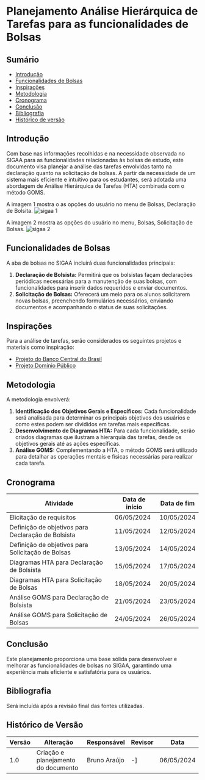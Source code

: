 # Planejamento Análise Hierárquica de Tarefas para as funcionalidades de Bolsas

## Sumário
* [Introdução](#Introdução)
* [Funcionalidades de Bolsas](#Funcionalidades-de-Bolsas)
* [Inspirações](#Inspirações)
* [Metodologia](#Metodologia)
* [Cronograma](#Cronograma)
* [Conclusão](#Conclusão)
* [Bibliografia](#Bibliografia)
* [Histórico de versão](#Histórico-de-versão)

## Introdução
Com base nas informações recolhidas e na necessidade observada no SIGAA para as funcionalidades relacionadas às bolsas de estudo, este documento visa planejar a análise das tarefas envolvidas tanto na declaração quanto na solicitação de bolsas.
A partir da necessidade de um sistema mais eficiente e intuitivo para os estudantes, será adotada uma abordagem de Análise Hierárquica de Tarefas (HTA) combinada com o método GOMS.


A imagem 1 mostra o as opções do usuário no menu de Bolsas, Declaração de Bolsita.
![sigaa 1](https://github.com/Interacao-Humano-Computador/2024.1-SIGAA/assets/140026699/0fd1538c-350a-4391-a14c-9b510f1aa1ad)


A imagem 2 mostra as opções do usuário no menu, Bolsas, Solicitação de Bolsas.
![sigaa 2](https://github.com/Interacao-Humano-Computador/2024.1-SIGAA/assets/140026699/dae80793-8080-48a0-9c6c-3e6d7b48a439)


## Funcionalidades de Bolsas
A aba de bolsas no SIGAA incluirá duas funcionalidades principais:

1. **Declaração de Bolsista:** Permitirá que os bolsistas façam declarações periódicas necessárias para a manutenção de suas bolsas, com funcionalidades para inserir dados requeridos e enviar documentos.
2. **Solicitação de Bolsas:** Oferecerá um meio para os alunos solicitarem novas bolsas, preenchendo formulários necessários, enviando documentos e acompanhando o status de suas solicitações.

## Inspirações
Para a análise de tarefas, serão considerados os seguintes projetos e materiais como inspiração:

- [Projeto do Banco Central do Brasil](https://interacao-humano-computador.github.io/2023.1-BancoCentral/#/analise_requisitos/analise_tarefas)
- [Projeto Domínio Público](https://interacao-humano-computador.github.io/2023.2-Dominio-Publico/analise_de_requisitos/analise_de_tarefas/goms/)

## Metodologia
A metodologia envolverá:

1. **Identificação dos Objetivos Gerais e Específicos:** Cada funcionalidade será analisada para determinar os principais objetivos dos usuários e como estes podem ser divididos em tarefas mais específicas.
2. **Desenvolvimento de Diagramas HTA:** Para cada funcionalidade, serão criados diagramas que ilustram a hierarquia das tarefas, desde os objetivos gerais até as ações específicas.
3. **Análise GOMS:** Complementando a HTA, o método GOMS será utilizado para detalhar as operações mentais e físicas necessárias para realizar cada tarefa.

## Cronograma
| Atividade | Data de início | Data de fim |
| - | - | - |
| Elicitação de requisitos | 06/05/2024 | 10/05/2024 |
| Definição de objetivos para Declaração de Bolsista | 11/05/2024 | 12/05/2024 |
| Definição de objetivos para Solicitação de Bolsas | 13/05/2024 | 14/05/2024 |
| Diagramas HTA para Declaração de Bolsista | 15/05/2024 | 17/05/2024 |
| Diagramas HTA para Solicitação de Bolsas | 18/05/2024 | 20/05/2024 |
| Análise GOMS para Declaração de Bolsista | 21/05/2024 | 23/05/2024 |
| Análise GOMS para Solicitação de Bolsas | 24/05/2024 | 26/05/2024 |

## Conclusão
Este planejamento proporciona uma base sólida para desenvolver e melhorar as funcionalidades de bolsas no SIGAA, garantindo uma experiência mais eficiente e satisfatória para os usuários.

## Bibliografia
Será incluída após a revisão final das fontes utilizadas.

## Histórico de Versão
| Versão | Alteração | Responsável | Revisor | Data |
| - | - | - | - | - |
| 1.0 | Criação e planejamento do documento | Bruno Araújo | -] | 06/05/2024 |
